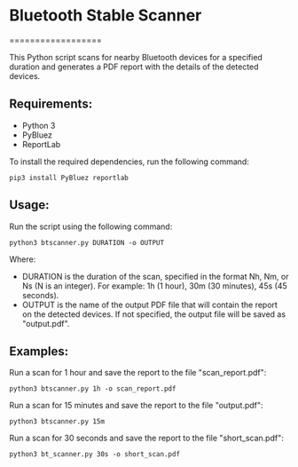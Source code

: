 # Bluetooth Stable Scanner
==================

This Python script scans for nearby Bluetooth devices for a specified duration and generates a PDF report with the details of the detected devices.

Requirements:
-------------
- Python 3
- PyBluez
- ReportLab

To install the required dependencies, run the following command:

`pip3 install PyBluez reportlab`

Usage:
------
Run the script using the following command:

`python3 btscanner.py DURATION -o OUTPUT`

Where:
- DURATION is the duration of the scan, specified in the format Nh, Nm, or Ns (N is an integer). For example: 1h (1 hour), 30m (30 minutes), 45s (45 seconds).
- OUTPUT is the name of the output PDF file that will contain the report on the detected devices. If not specified, the output file will be saved as "output.pdf".

Examples:
---------
Run a scan for 1 hour and save the report to the file "scan_report.pdf":

`python3 btscanner.py 1h -o scan_report.pdf`

Run a scan for 15 minutes and save the report to the file "output.pdf":

`python3 btscanner.py 15m`

Run a scan for 30 seconds and save the report to the file "short_scan.pdf":

`python3 bt_scanner.py 30s -o short_scan.pdf`
